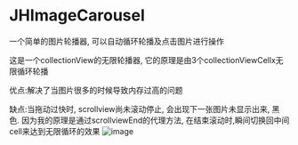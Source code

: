 # JHImageCarousel
一个简单的图片轮播器, 可以自动循环轮播及点击图片进行操作

这是一个collectionView的无限轮播器, 它的原理是由3个collectionViewCellx无限循环轮播

优点:解决了当图片很多的时候导致内存过高的问题

缺点:当拖动过快时, scrollview尚未滚动停止, 会出现下一张图片未显示出来, 黑色. 因为我的原理是通过scrollviewEnd的代理方法, 在结束滚动时,瞬间切换回中间cell来达到无限循环的效果
![image](https://github.com/ButBueatiful/dotvim/raw/master/screenshots/vim-screenshot.jpg)
